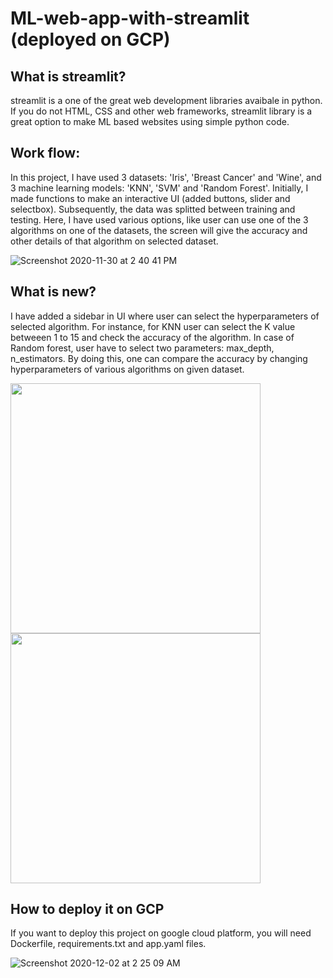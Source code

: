 # ML-web-app-with-streamlit (deployed on GCP)

## What is streamlit?
streamlit is a one of the great web development libraries avaibale in python. If you do not HTML, CSS and other web frameworks, streamlit library is a great option to make ML based websites using simple python code.  

## Work flow:
In this project, I have used 3 datasets: 'Iris', 'Breast Cancer' and 'Wine', and 3 machine learning models: 'KNN', 'SVM' and 'Random Forest'. Initially, I made functions to make an interactive UI (added buttons, slider and selectbox). Subsequently, the data was splitted between training and testing. Here, I have used various options, like user can use one of the 3 algorithms on one of the datasets, the screen will give the accuracy and other details of that algorithm on selected dataset.      

![Screenshot 2020-11-30 at 2 40 41 PM](https://user-images.githubusercontent.com/40913151/100572682-3a9ddf80-332a-11eb-92c5-9891d0bc7fbb.png)


## What is new?
I have added a sidebar in UI where user can select the hyperparameters of selected algorithm. For instance, for KNN user can select the K value betweeen 1 to 15 and check the accuracy of the algorithm. In case of Random forest, user have to select two parameters: max_depth, n_estimators. By doing this, one can compare the accuracy by changing hyperparameters of various algorithms on given dataset.


<img src="https://user-images.githubusercontent.com/40913151/100572651-1e9a3e00-332a-11eb-8965-cb0255cc02e7.png" width="400"/> <img src="https://user-images.githubusercontent.com/40913151/100572869-a718de80-332a-11eb-8e89-1db06f37b940.png" width="400"/> 

## How to deploy it on GCP
If you want to deploy this project on google cloud platform, you will need Dockerfile, requirements.txt and app.yaml files.

![Screenshot 2020-12-02 at 2 25 09 AM](https://user-images.githubusercontent.com/40913151/100761899-82feef80-3447-11eb-917a-caf285d57697.png)
